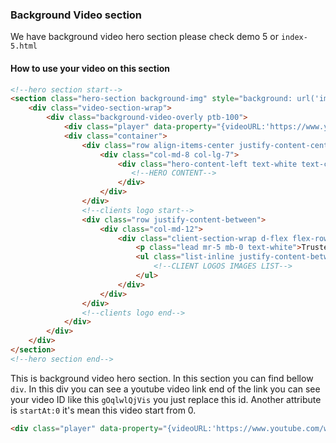 ### Background Video section

We have background video hero section please check demo 5 or `index-5.html`

#### How to use your video on this section
```html
<!--hero section start-->
<section class="hero-section background-img" style="background: url('img/hero-bg-2.jpg')no-repeat center center / cover">
    <div class="video-section-wrap">
        <div class="background-video-overly ptb-100">
            <div class="player" data-property="{videoURL:'https://www.youtube.com/watch?v=LV3cjaA7NtE',containment:'.video-section-wrap', quality:'highres', autoPlay:true, showControls: false, startAt:15, mute:true, opacity: 1}"></div>
            <div class="container">
                <div class="row align-items-center justify-content-center">
                    <div class="col-md-8 col-lg-7">
                        <div class="hero-content-left text-white text-center mt-5 ptb-100">
                           <!--HERO CONTENT-->
                        </div>
                    </div>
                </div>
                <!--clients logo start-->
                <div class="row justify-content-between">
                    <div class="col-md-12">
                        <div class="client-section-wrap d-flex flex-row align-items-center">
                            <p class="lead mr-5 mb-0 text-white">Trusted by companies like:</p>
                            <ul class="list-inline justify-content-between">
                                <!--CLIENT LOGOS IMAGES LIST-->
                            </ul>
                        </div>
                    </div>
                </div>
                <!--clients logo end-->
            </div>
        </div>
    </div>
</section>
<!--hero section end-->
```

This is background video hero section. In this section you can find bellow `div`. In this div you can see a youtube video link end of the link you can see your video ID like this `gOqlwlQjVis` you just replace this id. Another attribute is `startAt:0` it's mean this video start from 0.

```html
<div class="player" data-property="{videoURL:'https://www.youtube.com/watch?v=LV3cjaA7NtE',containment:'.video-section-wrap', quality:'highres', autoPlay:true, showControls: false, startAt:0, mute:true, opacity: 1}"></div>
```
